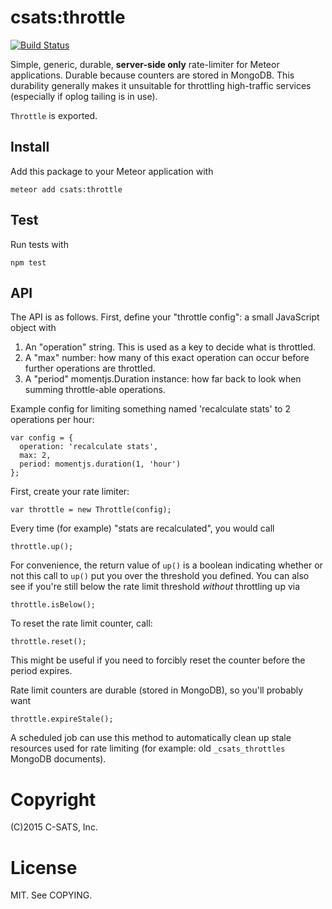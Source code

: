 # csats:throttle

[![Build Status](https://travis-ci.org/csats/meteor-throttle.svg?branch=master)](https://travis-ci.org/csats/meteor-throttle)

Simple, generic, durable, **server-side only** rate-limiter for Meteor
applications. Durable because counters are stored in MongoDB. This durability
generally makes it unsuitable for throttling high-traffic services (especially
if oplog tailing is in use).

`Throttle` is exported.

## Install

Add this package to your Meteor application with

    meteor add csats:throttle

## Test

Run tests with

    npm test

## API

The API is as follows. First, define your "throttle config": a small JavaScript
object with

1. An "operation" string. This is used as a key to decide what is throttled.
2. A "max" number: how many of this exact operation can occur before further
   operations are throttled.
3. A "period" momentjs.Duration instance: how far back to look when summing
   throttle-able operations.

Example config for limiting something named 'recalculate stats' to 2 operations
per hour:

    var config = {
      operation: 'recalculate stats',
      max: 2,
      period: momentjs.duration(1, 'hour')
    };

First, create your rate limiter:

    var throttle = new Throttle(config);

Every time (for example) "stats are recalculated", you would call

    throttle.up();

For convenience, the return value of `up()` is a boolean indicating whether or
not this call to `up()` put you over the threshold you defined. You can also
see if you're still below the rate limit threshold _without_ throttling up via

    throttle.isBelow();

To reset the rate limit counter, call:

    throttle.reset();

This might be useful if you need to forcibly reset the counter before the
period expires.

Rate limit counters are durable (stored in MongoDB), so you'll probably want

    throttle.expireStale();

A scheduled job can use this method to automatically clean up stale resources
used for rate limiting (for example: old `_csats_throttles` MongoDB documents).

# Copyright

(C)2015 C-SATS, Inc.

# License

MIT. See COPYING.

